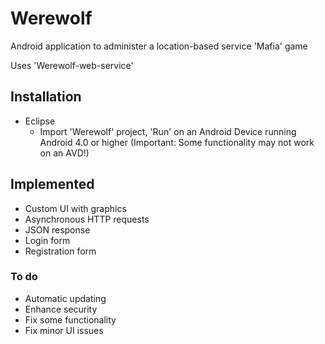 Werewolf
========

Android application to administer a location-based service 'Mafia' game

Uses 'Werewolf-web-service'

## Installation

* Eclipse
  * Import 'Werewolf' project, 'Run' on an Android Device running Android 4.0 or higher (Important: Some functionality may not work on an AVD!)
  
## Implemented
* Custom UI with graphics
* Asynchronous HTTP requests
* JSON response
* Login form
* Registration form


### To do
* Automatic updating
* Enhance security
* Fix some functionality
* Fix minor UI issues
